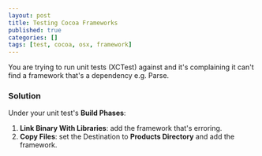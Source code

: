 ```yaml
---
layout: post
title: Testing Cocoa Frameworks
published: true
categories: []
tags: [test, cocoa, osx, framework]
---
```


You are trying to run unit tests (XCTest) against and it's complaining it can't find a framework that's a dependency e.g. Parse.

### Solution

Under your unit test's **Build Phases**:

1. **Link Binary With Libraries**: add the framework that's erroring.
2. **Copy Files**: set the Destination to **Products Directory** and add the framework.